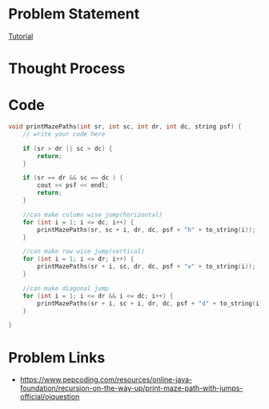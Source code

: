 # Problem Statement

[Tutorial](https://www.youtube.com/watch?list=TLGGv6_bg6nVfcAwMTEwMjAyMQ&v=LgFl0hsyWP8&feature=emb_imp_woyt)

# Thought Process

# Code
```cpp
void printMazePaths(int sr, int sc, int dr, int dc, string psf) {
    // write your code here

    if (sr > dr || sc > dc) {
        return;
    }

    if (sr == dr && sc == dc ) {
        cout << psf << endl;
        return;
    }

    //can make column wise jump(horizontal)
    for (int i = 1; i <= dc; i++) {
        printMazePaths(sr, sc + i, dr, dc, psf + "h" + to_string(i));
    }

    //can make row wise jump(vertical)
    for (int i = 1; i <= dr; i++) {
        printMazePaths(sr + i, sc, dr, dc, psf + "v" + to_string(i));
    }

    //can make diagonal jump
    for (int i = 1; i <= dr && i <= dc; i++) {
        printMazePaths(sr + i, sc + i, dr, dc, psf + "d" + to_string(i));
    }

}
```

# Problem Links
- https://www.pepcoding.com/resources/online-java-foundation/recursion-on-the-way-up/print-maze-path-with-jumps-official/ojquestion
